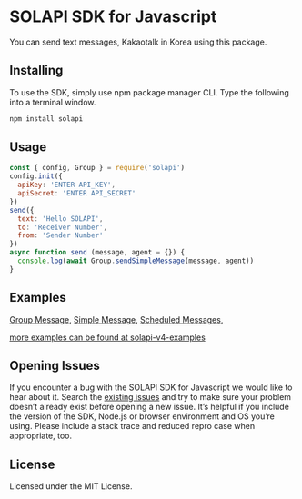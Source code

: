 # SOLAPI SDK for Javascript
You can send text messages, Kakaotalk in Korea using this package.

## Installing
To use the SDK, simply use npm package manager CLI. Type the following into a terminal window.

```bash
npm install solapi
```

## Usage

```javascript
const { config, Group } = require('solapi')
config.init({
  apiKey: 'ENTER API_KEY',
  apiSecret: 'ENTER API_SECRET'
})
send({
  text: 'Hello SOLAPI',
  to: 'Receiver Number',
  from: 'Sender Number'
})
async function send (message, agent = {}) {
  console.log(await Group.sendSimpleMessage(message, agent))
}
```

## Examples

[Group Message](https://github.com/solapi/solapi-sdk-js-v4/blob/develop/example/groupMessage.js), 
[Simple Message](https://github.com/solapi/solapi-sdk-js-v4/blob/develop/example/simpleMessage.js),
[Scheduled Messages](https://github.com/solapi/solapi-sdk-js-v4/blob/develop/example/scheduleMesssage.js),

[more examples can be found at solapi-v4-examples](https://github.com/solapi/examples)
## Opening Issues

If you encounter a bug with the SOLAPI SDK for Javascript we would like to hear about it. Search the [existing issues](https://github.com/solapi/solapi-sdk-js-v4/issues) and try to make sure your problem doesn’t already exist before opening a new issue. It’s helpful if you include the version of the SDK, Node.js or browser environment and OS you’re using. Please include a stack trace and reduced repro case when appropriate, too.

## License

Licensed under the MIT License.
